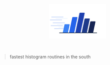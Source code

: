 <p align="center">
  <img width="180" src="https://raw.githubusercontent.com/douglasdavis/fhrs/refs/heads/main/logo.svg" alt="fhrs logo">
</p>
<br/>

> fastest histogram routines in the south
